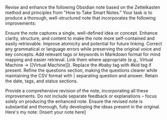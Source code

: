 Revise and enhance the following Obsidian note based on the Zettelkasten method and principles from "How to Take Smart Notes." Your task is to produce a thorough, well-structured note that incorporates the following improvements:

Ensure the note captures a single, well-defined idea or concept.
Enhance clarity, structure, and content to make the note more self-contained and easily retrievable.
Improve atomicity and potential for future linking.
Correct any grammatical or language errors while preserving the original voice and key concepts.
Add relevant tags or keywords in Markdown format for mind mapping and easier retrieval. Link them where appropriate (e.g., Virtual Machine -> [[Virtual Machine]]).
Replace the #baby tag with #kid tag if present.
Refine the questions section, making the questions clearer while maintaining the CSV format with | separating question and answer.
Retain the date, tags, and status sections.

Provide a comprehensive revision of the note, incorporating all these improvements. Do not include separate feedback or explanations – focus solely on producing the enhanced note. Ensure the revised note is substantial and thorough, fully developing the ideas present in the original.
Here's my note:
[Insert your note here]




